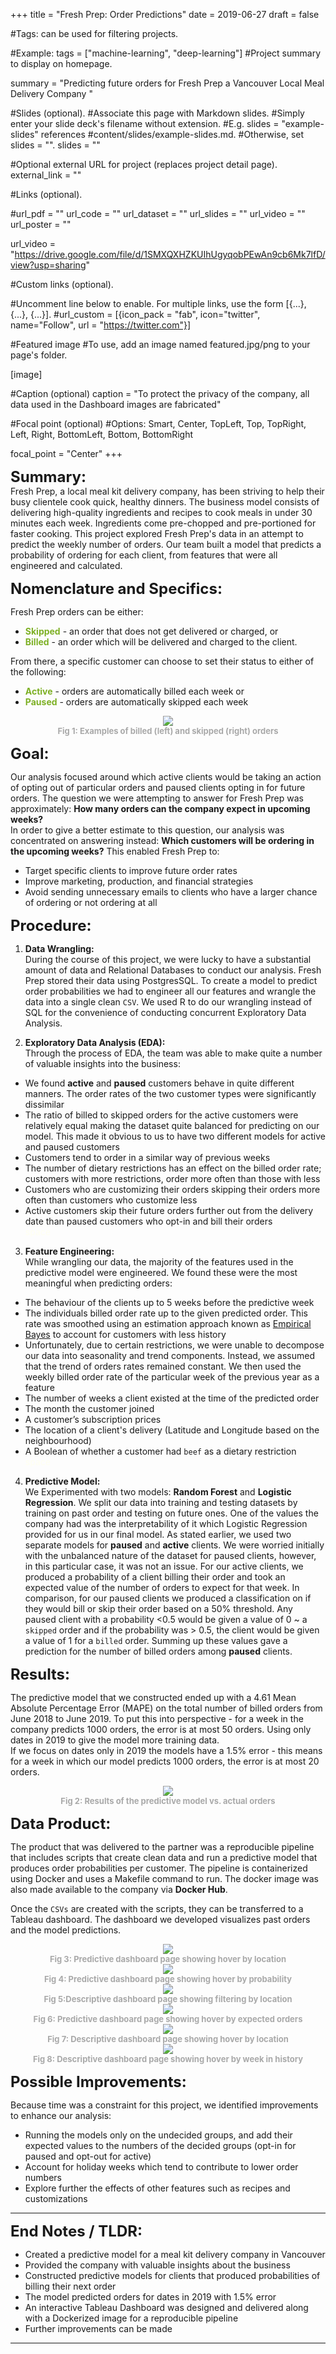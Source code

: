+++
title = "Fresh Prep: Order Predictions"
date = 2019-06-27
draft = false

#Tags: can be used for filtering projects.

#Example: tags = ["machine-learning", "deep-learning"]
#Project summary to display on homepage.

summary = "Predicting future orders for Fresh Prep a Vancouver Local Meal Delivery Company "

#Slides (optional).
#Associate this page with Markdown slides.
#Simply enter your slide deck's filename without extension.
#E.g. slides = "example-slides" references
#content/slides/example-slides.md.
#Otherwise, set slides = "".
slides = ""

#Optional external URL for project (replaces project detail page).
external_link = ""

#Links (optional).

#url_pdf = "" url_code = "" url_dataset = "" url_slides = "" url_video = "" url_poster = ""

url_video = "https://drive.google.com/file/d/1SMXQXHZKUIhUgyqobPEwAn9cb6Mk7lfD/view?usp=sharing"

#Custom links (optional).

#Uncomment line below to enable. For multiple links, use the form [{...}, {...}, {...}].
#url_custom = [{icon_pack = "fab", icon="twitter", name="Follow", url = "https://twitter.com"}]

#Featured image
#To use, add an image named featured.jpg/png to your page's folder.

[image]

#Caption (optional)
caption = "To protect the privacy of the company, all data used in the Dashboard images are fabricated"

#Focal point (optional)
#Options: Smart, Center, TopLeft, Top, TopRight, Left, Right, BottomLeft, Bottom, BottomRight

focal_point = "Center"
+++

<font size="5"> **Summary:**</font>    
Fresh Prep, a local meal kit delivery company, has been striving to help their busy clientele cook quick, healthy dinners. The business model consists of delivering high-quality ingredients and recipes to cook meals in under 30 minutes each week. Ingredients come pre-chopped and pre-portioned for faster cooking. This project explored Fresh Prep's data in an attempt to predict the weekly number of orders. Our team built a model that predicts a probability of ordering for each client, from features that were all engineered and calculated. 

<font size="5"> **Nomenclature and Specifics:**</font>    

Fresh Prep orders can be either:  

- <font color="#7db024"> **Skipped** </font>  - an order that does not get delivered or charged, or    
- <font color="#7db024"> **Billed** </font> - an order which will be delivered and charged to the client.       

From there, a specific customer can choose to set their status to either of the following:  

- <font color="#7db024"> **Active** </font> - orders are automatically billed each week or    
- <font color="#7db024"> **Paused** </font> - orders are automatically skipped each week    

<center><img src="orders.jpg"></center>
  <center><font size="2" color="#A9A9A9"><strong> Fig 1: Examples of billed (left) and skipped (right) orders </strong></font></center>

<font size="5"> **Goal:**</font>     

Our analysis focused around which active clients would be taking an action of opting out of particular orders and paused clients opting in for future orders. 
The question we were attempting to answer for Fresh Prep was approximately: **How many orders can the company expect in upcoming weeks?**   
In order to give a better estimate to this question, our analysis was concentrated on answering instead: **Which customers will be ordering in the upcoming weeks?**
This enabled Fresh Prep to:

* Target specific clients to improve future order rates
* Improve marketing, production, and financial strategies
* Avoid sending unnecessary emails to clients who have a larger chance of ordering or not ordering at all


<font size="5"> **Procedure:**</font>  

1. **Data Wrangling:**  
  During the course of this project, we were lucky to have a substantial amount of data and Relational Databases to conduct our analysis. Fresh Prep stored their data using PostgresSQL. To create a model to predict order probabilities we had to engineer all our features and wrangle the data into a single clean `CSV`. We used R to do our wrangling instead of SQL for the convenience of conducting concurrent Exploratory Data Analysis. 

2. **Exploratory Data Analysis (EDA):**  
  Through the process of EDA, the team was able to make quite a number of valuable insights into the business: 

  * We found **active** and **paused** customers behave in quite different manners. The order rates of the two customer types were significantly dissimilar
  * The ratio of billed to skipped orders for the active customers were relatively equal making the dataset quite balanced for predicting on our model. This made it obvious to us to have two different models for active and paused customers
  * Customers tend to order in a similar way of previous weeks
  * The number of dietary restrictions has an effect on the billed order rate; customers with more restrictions, order more often than those with less
  * Customers who are customizing their orders skipping their orders more often than customers who customize less
  * Active customers skip their future orders further out from the delivery date than paused customers who opt-in and bill their orders    
<font color=#fffff> space </font> 

3. **Feature Engineering:**  
  While wrangling our data, the majority of the features used in the predictive model were engineered. We found these were the most meaningful when predicting orders: 
  * The behaviour of the clients up to 5 weeks before the predictive week
  * The individuals billed order rate up to the given predicted order. This rate was smoothed using an estimation approach known as [Empirical Bayes](http://varianceexplained.org/r/empirical_bayes_baseball/) to account for customers with less history 
  * Unfortunately, due to certain restrictions, we were unable to decompose our data into seasonality and trend components. Instead, we assumed that the trend of orders rates remained constant. We then used the weekly billed order rate of the particular week of the previous year as a feature
  * The number of weeks a client existed at the time of the predicted order
  * The month the customer joined 
  * A customer’s subscription prices
  * The location of a client's delivery (Latitude and Longitude based on the neighbourhood)
  * A Boolean of whether a customer had `beef` as a dietary restriction   
<font color=#fffff> space </font> 

4. **Predictive Model:**  
  We Experimented with two models: **Random Forest** and **Logistic Regression**. We split our data into training and testing datasets by training on past order and testing on future ones.  One of the values the company had was the interpretability of it which Logistic Regression provided for us in our final model. As stated earlier, we used two separate models for **paused** and **active** clients. We were worried initially with the unbalanced nature of the dataset for paused clients, however, in this particular case, it was not an issue. For our active clients, we produced a probability of a client billing their order and took an expected value of the number of orders to expect for that week. In comparison, for our paused clients we produced a classification on if they would bill or skip their order based on a 50% threshold. Any paused client with a probability <0.5 would be given a value of 0 ~ a `skipped` order and if the probability was > 0.5, the client would be given a value of 1 for a `billed` order. Summing up these values gave a prediction for the number of billed orders among **paused** clients. 


<font size="5"> **Results:**</font>  

The predictive model that we constructed ended up with a 4.61 Mean Absolute Percentage Error (MAPE) on the total number of billed orders from June 2018 to June 2019. 
To put this into perspective - for a week in the company predicts 1000 orders, the error is at most 50 orders. 
Using only dates in 2019 to give the model more training data.   
If we focus on dates only in 2019 the models have a 1.5% error - this means for a week in which our model predicts 1000 orders, the error is at most 20 orders.

<center><img src="results.png"></center>
  <center><font size="2" color="#A9A9A9"><strong> Fig 2: Results of the predictive model vs. actual orders </strong></font></center>


<font size="5"> **Data Product:**</font>  

The product that was delivered to the partner was a reproducible pipeline that includes scripts that create clean data and run a predictive model that produces order probabilities per customer.
The pipeline is containerized using Docker and uses a Makefile command to run. The docker image was also made available to the company via **Docker Hub**. 

Once the `CSVs` are created with the scripts, they can be transferred to a Tableau dashboard. 
The dashboard we developed visualizes past orders and the model predictions. 

<center><img src="dash1.png"></center>
  <center><font size="2" color="#A9A9A9"><strong> Fig 3: Predictive dashboard page showing hover by location  </strong></font></center>

<center><img src="dash2.png"></center>
  <center><font size="2" color="#A9A9A9"><strong> Fig 4: Predictive dashboard page showing hover by probability </strong></font></center>
  
<center><img src="dash3.png"></center>
  <center><font size="2" color="#A9A9A9"><strong> Fig 5:Descriptive dashboard page showing filtering by location </strong></font></center>

<center><img src="dash4.png"></center>
  <center><font size="2" color="#A9A9A9"><strong> Fig 6: Predictive dashboard page showing hover by expected orders </strong></font></center>

<center><img src="dash6.png"></center>
  <center><font size="2" color="#A9A9A9"><strong> Fig 7: Descriptive dashboard page showing hover by location  </strong></font></center>
  
  <center><img src="dash7.png"></center>
  <center><font size="2" color="#A9A9A9"><strong> Fig 8: Descriptive dashboard page showing hover by week in history  </strong></font></center>

<font size="5"> **Possible Improvements:**</font>      

Because time was a constraint for this project, we identified improvements to enhance our analysis:

* Running the models only on the undecided groups, and add their expected values to the numbers of the decided groups (opt-in for paused and opt-out for active)
* Account for holiday weeks which tend to contribute to lower order numbers
* Explore further the effects of other features such as recipes and customizations 

---

<font size="5"> **End Notes / TLDR:**</font>      

* Created a predictive model for a meal kit delivery company in Vancouver
* Provided the company with valuable insights about the business
* Constructed predictive models for clients that produced probabilities of billing their next order
* The model predicted orders for dates in 2019 with 1.5% error 
* An interactive Tableau Dashboard was designed and delivered along with a Dockerized image for a reproducible pipeline
* Further improvements can be made  

---
